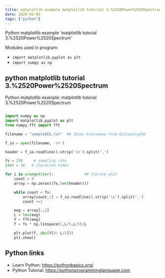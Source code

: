 ```yaml
---
title: matplotlib example matplotlib tutorial 3.%2520Power%2520Spectrum (snippet)
date: 2020-03-03
tags: ["python"]
---
```

Python matplotlib example 'matplotlib tutorial 3.%2520Power%2520Spectrum'


Modules used in program: 
* `import matplotlib.pyplot as plt`
* `import numpy as np`

## python matplotlib tutorial 3.%2520Power%2520Spectrum

Python matplotlib example: matplotlib tutorial 3.%2520Power%2520Spectrum

```python

import numpy as np
import matplotlib.pyplot as plt
from numpy.fft import fft

filename = "sampleEEG.txt"  ## 10sec brainwave from Discovery24e

f_io = open(filename, 'r+')

header = f_io.readline().strip('\n').split(',')

fs = 256     # sampling rate
iter = 10   # iteration times

for i in xrange(iter):              ## iterate plot
    count = 0
    array = np.zeros((fs,len(header)))

    while count < fs:
        array[count,:] = f_io.readline().strip('\n').split(',')
        count +=1

    eeg = array[:,2]
    L = len(eeg)
    Y = fft(eeg)
    f = fs * np.linspace(1,L/5,L/5)/L

    plt.plot(f, abs(Y[0: L/5]))
    plt.show()

```

## Python links

- Learn Python: https://pythonbasics.org/
- Python Tutorial: https://pythonprogramminglanguage.com
